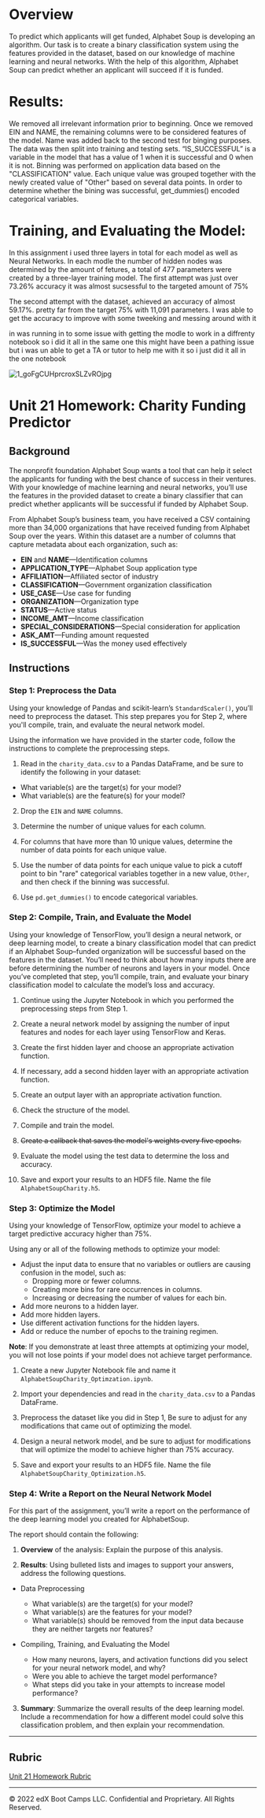 # Overview 

To predict which applicants will get funded, Alphabet Soup is developing an algorithm. Our task is to create a binary classification system using the features provided in the dataset, based on our knowledge of machine learning and neural networks. With the help of this algorithm, Alphabet Soup can predict whether an applicant will succeed if it is funded.

# Results: 

We removed all irrelevant information prior to beginning. Once we removed EIN and NAME, the remaining columns were to be considered features of the model. Name was added back to the second test for binging purposes. The data was then split into training and testing sets. “IS_SUCCESSFUL” is a variable in the model that has a value of 1 when it is successful and 0 when it is not. Binning was performed on application data based on the "CLASSIFICATION" value. Each unique value was grouped together with the newly created value of "Other" based on several data points. In order to determine whether the bining was successful, get_dummies() encoded categorical variables.

# Training, and Evaluating the Model:

In this assignment i used three layers in total for each model as well as Neural Networks. In each modle the number of hidden nodes was determined by the amount of fetures, a total of 477 parameters were created by a three-layer training model. The first attempt was just over 73.26% accuracy it was almost sucsessful to the targeted amount of 75% 

The second attempt with the dataset, achieved an accuracy of almost 59.17%. pretty far from the target 75% with 11,091 parameters. I was able to get the accuracy to improve with some tweeking and messing around with it 

in was running in to some issue with getting the modle to work in a diffrenty notebook so i did it all in the same one this might have been a pathing issue but i was un able to get a TA or tutor to help me with it so i just did it all in the one notebook


![1_goFgCUHprcroxSLZvROjpg](https://user-images.githubusercontent.com/93777016/203441366-d172456d-e74c-4061-92cc-5b95b4c20b43.jpeg)


# Unit 21 Homework: Charity Funding Predictor

## Background

The nonprofit foundation Alphabet Soup wants a tool that can help it select the applicants for funding with the best chance of success in their ventures. With your knowledge of machine learning and neural networks, you’ll use the features in the provided dataset to create a binary classifier that can predict whether applicants will be successful if funded by Alphabet Soup.

From Alphabet Soup’s business team, you have received a CSV containing more than 34,000 organizations that have received funding from Alphabet Soup over the years. Within this dataset are a number of columns that capture metadata about each organization, such as:

* **EIN** and **NAME**—Identification columns
* **APPLICATION_TYPE**—Alphabet Soup application type
* **AFFILIATION**—Affiliated sector of industry
* **CLASSIFICATION**—Government organization classification
* **USE_CASE**—Use case for funding
* **ORGANIZATION**—Organization type
* **STATUS**—Active status
* **INCOME_AMT**—Income classification
* **SPECIAL_CONSIDERATIONS**—Special consideration for application
* **ASK_AMT**—Funding amount requested
* **IS_SUCCESSFUL**—Was the money used effectively

## Instructions

### Step 1: Preprocess the Data

Using your knowledge of Pandas and scikit-learn’s `StandardScaler()`, you’ll need to preprocess the dataset. This step prepares you for Step 2, where you'll compile, train, and evaluate the neural network model.

Using the information we have provided in the starter code, follow the instructions to complete the preprocessing steps.

1. Read in the `charity_data.csv` to a Pandas DataFrame, and be sure to identify the following in your dataset:
  * What variable(s) are the target(s) for your model?
  * What variable(s) are the feature(s) for your model?

2. Drop the `EIN` and `NAME` columns.

3. Determine the number of unique values for each column.

4. For columns that have more than 10 unique values, determine the number of data points for each unique value.

5. Use the number of data points for each unique value to pick a cutoff point to bin "rare" categorical variables together in a new value, `Other`, and then check if the binning was successful.

6. Use `pd.get_dummies()` to encode categorical variables.

### Step 2: Compile, Train, and Evaluate the Model

Using your knowledge of TensorFlow, you’ll design a neural network, or deep learning model, to create a binary classification model that can predict if an Alphabet Soup–funded organization will be successful based on the features in the dataset. You’ll need to think about how many inputs there are before determining the number of neurons and layers in your model. Once you’ve completed that step, you’ll compile, train, and evaluate your binary classification model to calculate the model’s loss and accuracy.

1. Continue using the Jupyter Notebook in which you performed the preprocessing steps from Step 1.

2. Create a neural network model by assigning the number of input features and nodes for each layer using TensorFlow and Keras.

3. Create the first hidden layer and choose an appropriate activation function.

4. If necessary, add a second hidden layer with an appropriate activation function.

5. Create an output layer with an appropriate activation function.

6. Check the structure of the model.

7. Compile and train the model.

8. ~~Create a callback that saves the model's weights every five epochs.~~

9. Evaluate the model using the test data to determine the loss and accuracy.

10. Save and export your results to an HDF5 file. Name the file `AlphabetSoupCharity.h5`.

### Step 3: Optimize the Model

Using your knowledge of TensorFlow, optimize your model to achieve a target predictive accuracy higher than 75%.

Using any or all of the following methods to optimize your model:

* Adjust the input data to ensure that no variables or outliers are causing confusion in the model, such as:
  * Dropping more or fewer columns.
  * Creating more bins for rare occurrences in columns.
  * Increasing or decreasing the number of values for each bin.
* Add more neurons to a hidden layer.
* Add more hidden layers.
* Use different activation functions for the hidden layers.
* Add or reduce the number of epochs to the training regimen.

**Note**: If you demonstrate at least three attempts at optimizing your model, you will not lose points if your model does not achieve target performance.

1. Create a new Jupyter Notebook file and name it `AlphabetSoupCharity_Optimzation.ipynb`.

2. Import your dependencies and read in the `charity_data.csv` to a Pandas DataFrame.

3. Preprocess the dataset like you did in Step 1, Be sure to adjust for any modifications that came out of optimizing the model.

4. Design a neural network model, and be sure to adjust for modifications that will optimize the model to achieve higher than 75% accuracy.

5. Save and export your results to an HDF5 file. Name the file `AlphabetSoupCharity_Optimization.h5`.

### Step 4: Write a Report on the Neural Network Model

For this part of the assignment, you’ll write a report on the performance of the deep learning model you created for AlphabetSoup.

The report should contain the following:

1. **Overview** of the analysis: Explain the purpose of this analysis.

2. **Results**: Using bulleted lists and images to support your answers, address the following questions.

  * Data Preprocessing
    * What variable(s) are the target(s) for your model?
    * What variable(s) are the features for your model?
    * What variable(s) should be removed from the input data because they are neither targets nor features?

* Compiling, Training, and Evaluating the Model
    * How many neurons, layers, and activation functions did you select for your neural network model, and why?
    * Were you able to achieve the target model performance?
    * What steps did you take in your attempts to increase model performance?

3. **Summary**: Summarize the overall results of the deep learning model. Include a recommendation for how a different model could solve this classification problem, and then explain your recommendation.

- - -

## Rubric

[Unit 21 Homework Rubric](https://docs.google.com/document/d/1SLOROX0lqZwa1ms-iRbHMQr1QSsMT2k0boO9YpFBnHA/edit?usp=sharing)

- - -

© 2022 edX Boot Camps LLC. Confidential and Proprietary. All Rights Reserved.
